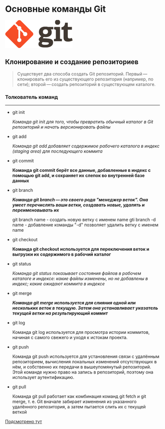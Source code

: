 # Основные команды Git

![Logo](logogit.png "pictures git")

## Клонирование и создание репозиториев

>Существует два способа создать Git репозиторий. Первый — клонировать его из существующего репозитория (например, по сети); второй — создать репозиторий в существующем каталоге.

### Толкователь команд
***


* git init

    *Команда git init для того, чтобы превратить обычный каталог в Git репозиторий и начать версионировать файлы*

* git add

    *Команда git add добавляет содержимое рабочего каталога в индекс (staging area) для последующего коммита*

* git commit

    **Команда git commit берёт все данные, добавленные в индекс с помощью git add, и сохраняет их слепок во внутренней базе данных**

* git branch

    ***Команда git branch — это своего рода "менеджер веток". Она умеет перечислять ваши ветки, создавать новые, удалять и переименовывать их***

    git branch name - создать новую ветку с именем name
    gti branch -d name - добавление команды "-d" позволяет удалить ветку с именем name



* git checkout

    __Команда git checkout используется для переключения веток и выгрузки их содержимого в рабочий каталог__

* git status

    _Команда git status показывает состояния файлов в рабочем каталоге и индексе: какие файлы изменены, но не добавлены в индекс; какие ожидают коммита в индексе_



* git merge

    ___Команда git merge используется для слияния одной или нескольких веток в текущую. Затем она устанавливает указатель текущей ветки на результирующий коммит___

* git log

    Команда git log используется для просмотра истории коммитов, начиная с самого свежего и уходя к истокам проекта.

* git push

    Команда git push используется для установления связи с удалённым репозиторием, вычисления локальных изменений отсутствующих в нём, и собственно их передачи в вышеупомянутый репозиторий. Этой команде нужно право на запись в репозиторий, поэтому она использует аутентификацию.

* git pull

    Команда git pull работает как комбинация команд git fetch и git merge, т. е. Git вначале забирает изменения из указанного удалённого репозитория, а затем пытается слить их с текущей веткой



[Подсмотрено тут](https://git-scm.com/ "Git")

